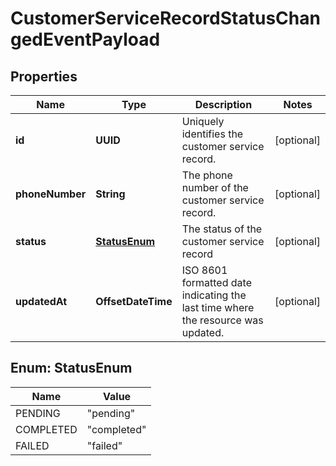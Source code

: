 

# CustomerServiceRecordStatusChangedEventPayload


## Properties

| Name | Type | Description | Notes |
|------------ | ------------- | ------------- | -------------|
|**id** | **UUID** | Uniquely identifies the customer service record. |  [optional] |
|**phoneNumber** | **String** | The phone number of the customer service record. |  [optional] |
|**status** | [**StatusEnum**](#StatusEnum) | The status of the customer service record |  [optional] |
|**updatedAt** | **OffsetDateTime** | ISO 8601 formatted date indicating the last time where the resource was updated. |  [optional] |



## Enum: StatusEnum

| Name | Value |
|---- | -----|
| PENDING | &quot;pending&quot; |
| COMPLETED | &quot;completed&quot; |
| FAILED | &quot;failed&quot; |



